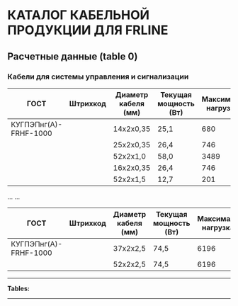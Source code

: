 # КАТАЛОГ КАБЕЛЬНОЙ ПРОДУКЦИИ ДЛЯ FRLINE  
## Расчетные данные (table 0)

### Кабели для системы управления и сигнализации

| ГОСТ | Штрихкод | Диаметр кабеля (мм) | Текущая мощность (Вт) | Максимальная нагрузка (А) |
|------|----------|---------------------|-----------------------|-------------------------|
| КУГПЭПнг(А)-FRHF-1000 |      |       14x2x0,35     |         25,1        |          680           |
|            |      |                   25x2x0,35     |         26,4        |          746           |
|            |      |                  52x2x1,0      |         58,0        |         3489           |
|            |      |                 16x2x0,35      |         26,4        |          746           |
|            |      |                52x2x1,5       |         12,7        |          201           |

...
...

| ГОСТ | Штрихкод | Диаметр кабеля (мм) | Текущая мощность (Вт) | Максимальная нагрузка (А) |
|------|----------|---------------------|------------------------|---------------------------|
| КУГПЭПнг(А)-FRHF-1000 |      |               37x2x2,5      |         74,5        |         6196           |
|            |      |                    52x2x2,5       |         74,5        |         6196           |


---

**Tables:**  

---